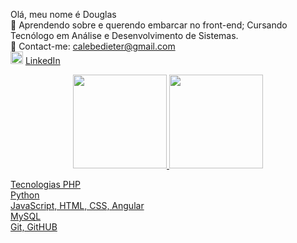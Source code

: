 Olá, meu nome é Douglas <br>
🌱 Aprendendo sobre e querendo embarcar no front-end; Cursando Tecnólogo em Análise e Desenvolvimento de Sistemas.<br>
📩 Contact-me: calebedieter@gmail.com
<br><img src="https://cdn.jsdelivr.net/gh/devicons/devicon/icons/linkedin/linkedin-original.svg" width="20px"/> <a href="https://www.linkedin.com/in/douglas-dieter-802893294/" target="blank">LinkedIn</a>
<div align="center" width="100%">
  <a href="https://github.com/DouglasDieter">
  <img height="150em" src="https://github-readme-stats.vercel.app/api?username=DouglasDieter&show_icons=true&theme=onedark&include_all_commits=true&count_private=true"/>
  <img height="150em" src="https://github-readme-stats.vercel.app/api/top-langs/?username=DouglasDieter&layout=compact&langs_count=7&theme=onedark"/>
</div>

Tecnologias
PHP<br>
Python<br>
JavaScript, HTML, CSS, Angular<br>
MySQL<br>
Git, GitHUB<br>
